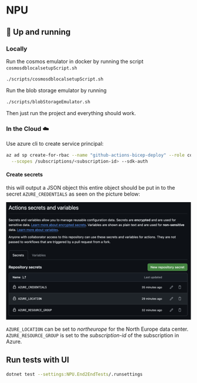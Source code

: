 # NPU

## 🚀 Up and running

### Locally

Run the cosmos emulator in docker by running the script `cosmosdblocalsetupScript.sh`

```bash
./scripts/cosmosdblocalsetupScript.sh
```

Run the blob storage emulator by running

```bash
./scripts/blobStorageEmulator.sh
```

Then just run the project and everything should work.

### In the Cloud ☁️

Use azure cli to create service principal:

```bash
az ad sp create-for-rbac --name "github-actions-bicep-deploy" --role contributor \
  --scopes /subscriptions/<subscription-id> --sdk-auth
```

#### Create secrets

this will output a JSON object this entire object should be put in to the secret `AZURE_CREDENTIALS` as seen on the picture below:

![alt text](docs/secrets.png)

`AZURE_LOCATION` can be set to *northeurope* for the North Europe data center. `AZURE_RESOURCE_GROUP` is set to the *subscription-id* of the subscription in Azure.

## Run tests with UI

```bash
dotnet test --settings:NPU.End2EndTests/.runsettings
```
